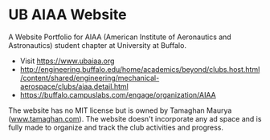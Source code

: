 # UB AIAA Website

A Website Portfolio for AIAA (American Institute of Aeronautics and Astronautics) student chapter at University at Buffalo.

- Visit https://www.ubaiaa.org
- http://engineering.buffalo.edu/home/academics/beyond/clubs.host.html/content/shared/engineering/mechanical-aerospace/clubs/aiaa.detail.html
- https://buffalo.campuslabs.com/engage/organization/AIAA

The website has no MIT license but is owned by Tamaghan Maurya (www.tamaghan.com). The website doesn't incorporate any ad space and is fully made to organize and track the club activities and progress. 
